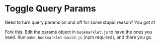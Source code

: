# Toggle Query Params
Need to turn query params on and off for some stupid reason? You got it!

Fork this. Edit the params object in `bookmarklet.js` to have the ones you need. Run `make bookmarklet-build.js` (npm required), and there you go.